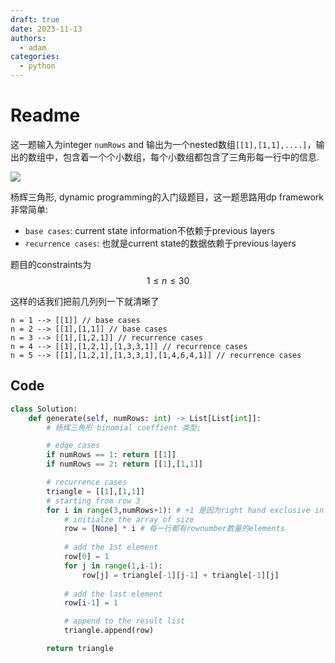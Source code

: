 ```yaml
---
draft: true
date: 2023-11-13
authors:
  - adam
categories:
  - python
---
```


# Readme

这一题输入为integer `numRows` and 输出为一个nested数组`[[1],[1,1],....]`，输出的数组中，包含着一个个小数组，每个小数组都包含了三角形每一行中的信息.

![](https://upload.wikimedia.org/wikipedia/commons/0/0d/PascalTriangleAnimated2.gif)


杨辉三角形, dynamic programming的入门级题目，这一题思路用dp framework 非常简单:
- `base cases`: current state information不依赖于previous layers
- `recurrence cases`: 也就是current state的数据依赖于previous layers

题目的constraints为 
$$
1\leq n\leq 30
$$

这样的话我们把前几列列一下就清晰了
```
n = 1 --> [[1]] // base cases
n = 2 --> [[1],[1,1]] // base cases
n = 3 --> [[1],[1,2,1]] // recurrence cases
n = 4 --> [[1],[1,2,1],[1,3,3,1]] // recurrence cases
n = 5 --> [[1],[1,2,1],[1,3,3,1],[1,4,6,4,1]] // recurrence cases
```

## Code


```python
class Solution:
    def generate(self, numRows: int) -> List[List[int]]:
        # 杨辉三角形 binomial coeffient 类型;

        # edge cases
        if numRows == 1: return [[1]]
        if numRows == 2: return [[1],[1,1]]

        # recurrence cases
        triangle = [[1],[1,1]]
        # starting from row 3
        for i in range(3,numRows+1): # +1 是因为right hand exclusive in python
            # initialze the array of size 
            row = [None] * i # 每一行都有rownumber数量的elements
            
            # add the 1st element
            row[0] = 1
            for j in range(1,i-1):
                row[j] = triangle[-1][j-1] + triangle[-1][j]
            
            # add the last element
            row[i-1] = 1

            # append to the result list
            triangle.append(row)  

        return triangle
```

